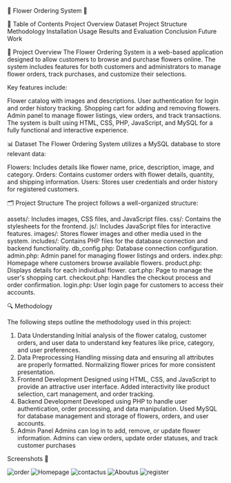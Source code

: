 🌸 Flower Ordering System 🌸

📑 Table of Contents
Project Overview
Dataset
Project Structure
Methodology
Installation
Usage
Results and Evaluation
Conclusion
Future Work



📌 Project Overview
The Flower Ordering System is a web-based application designed to allow customers to browse and purchase flowers online. The system includes features for both customers and administrators to manage flower orders, track purchases, and customize their selections.

Key features include:

Flower catalog with images and descriptions.
User authentication for login and order history tracking.
Shopping cart for adding and removing flowers.
Admin panel to manage flower listings, view orders, and track transactions.
The system is built using HTML, CSS, PHP, JavaScript, and MySQL for a fully functional and interactive experience.

📊 Dataset
The Flower Ordering System utilizes a MySQL database to store relevant data:

Flowers: Includes details like flower name, price, description, image, and category.
Orders: Contains customer orders with flower details, quantity, and shipping information.
Users: Stores user credentials and order history for registered customers.



🗂 Project Structure
The project follows a well-organized structure:

assets/: Includes images, CSS files, and JavaScript files.
css/: Contains the stylesheets for the frontend.
js/: Includes JavaScript files for interactive features.
images/: Stores flower images and other media used in the system.
includes/: Contains PHP files for the database connection and backend functionality.
db_config.php: Database connection configuration.
admin.php: Admin panel for managing flower listings and orders.
index.php: Homepage where customers browse available flowers.
product.php: Displays details for each individual flower.
cart.php: Page to manage the user's shopping cart.
checkout.php: Handles the checkout process and order confirmation.
login.php: User login page for customers to access their accounts.


🔍 Methodology

The following steps outline the methodology used in this project:

1. Data Understanding
Initial analysis of the flower catalog, customer orders, and user data to understand key features like price, category, and user preferences.
2. Data Preprocessing
Handling missing data and ensuring all attributes are properly formatted.
Normalizing flower prices for more consistent presentation.
3. Frontend Development
Designed using HTML, CSS, and JavaScript to provide an attractive user interface.
Added interactivity like product selection, cart management, and order tracking.
4. Backend Development
Developed using PHP to handle user authentication, order processing, and data manipulation.
Used MySQL for database management and storage of flowers, orders, and user accounts.
5. Admin Panel
Admins can log in to add, remove, or update flower information.
Admins can view orders, update order statuses, and track customer purchases


Screenshots 📸

![order](https://github.com/user-attachments/assets/8070cc6b-c302-4b4f-bf73-a19ec733c4ca)
![Homepage](https://github.com/user-attachments/assets/cdf89b78-efe6-4f6a-b2b5-81d3a7bdf644)
![contactus](https://github.com/user-attachments/assets/90e4be0c-42c3-4746-baa7-8778827486f6)
![Aboutus](https://github.com/user-attachments/assets/d3f745a7-73a8-4ff6-9cb4-fab78f838f71)
![register](https://github.com/user-attachments/assets/927bedf5-2410-482c-952d-bace9785c8c1)




